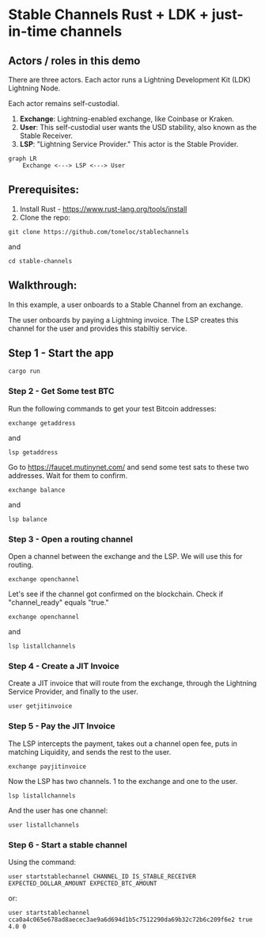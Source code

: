 # Stable Channels Rust + LDK + just-in-time channels

## Actors / roles in this demo

There are three actors. Each actor runs a Lightning Development Kit (LDK) Lightning Node. 

Each actor remains self-custodial.

1. **Exchange**: Lightning-enabled exchange, like Coinbase or Kraken.
2. **User**: This self-custodial user wants the USD stability, also known as the Stable Receiver.
3. **LSP**: "Lightning Service Provider." This actor is the Stable Provider.

```mermaid
graph LR
    Exchange <---> LSP <---> User
```

## Prerequisites:
1. Install Rust - https://www.rust-lang.org/tools/install
2. Clone the repo:

``git clone https://github.com/toneloc/stablechannels``

and 

``cd stable-channels``

## Walkthrough:

In this example, a user onboards to a Stable Channel from an exchange. 

The user onboards by paying a Lightning invoice. The LSP creates this channel for the user and provides this stabiltiy service.

## Step 1 - Start the app

``cargo run``

### Step 2 - Get Some test BTC
Run the following commands to get your test Bitcoin addresses:

``exchange getaddress``

and 

``lsp getaddress``

Go to https://faucet.mutinynet.com/ and send some test sats to these two addresses. Wait for them to confirm. 

``exchange balance``

and 

``lsp balance``

### Step 3 - Open a routing channel

Open a channel between the exchange and the LSP. We will use this for routing.

``exchange openchannel``

Let's see if the channel got confirmed on the blockchain. Check if "channel_ready" equals "true."

``exchange openchannel``

and 

``lsp listallchannels``

### Step 4 - Create a JIT Invoice

Create a JIT invoice that will route from the exchange, through the Lightning Service Provider, and finally to the user. 

``user getjitinvoice``

### Step 5 - Pay the JIT Invoice

The LSP intercepts the payment, takes out a channel open fee, puts in matching Liquidity, and sends the rest to the user.

``exchange payjitinvoice``

Now the LSP has two channels. 1 to the exchange and one to the user.

``lsp listallchannels``

And the user has one channel:

``user listallchannels``

### Step 6 - Start a stable channel 

Using the command:

``user startstablechannel CHANNEL_ID IS_STABLE_RECEIVER EXPECTED_DOLLAR_AMOUNT EXPECTED_BTC_AMOUNT``

or:

``user startstablechannel cca0a4c065e678ad8aecec3ae9a6d694d1b5c7512290da69b32c72b6c209f6e2 true 4.0 0``

